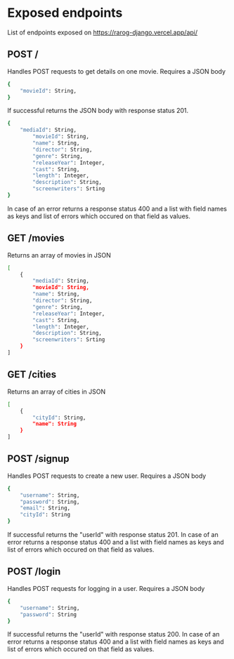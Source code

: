 ﻿# Exposed endpoints
List of endpoints exposed on https://rarog-django.vercel.app/api/



## POST /
Handles POST requests to get details on one movie.
Requires a JSON body
```sh
{
	"movieId": String,	
}
```
If successful returns the JSON body with response status 201.
```sh
{
	"mediaId": String,
		"movieId": String,
		"name": String,
		"director": String,
		"genre": String,
		"releaseYear": Integer,
		"cast": String,
		"length": Integer,
		"description": String,
		"screenwriters": Srting
}
```


In case of an error returns a response status 400 and a list with field names as keys and list of errors which occured on that field as values.



## GET /movies
Returns an array of movies in JSON
```sh
[
	{
		"mediaId": String,
		"movieId": String,
		"name": String,
		"director": String,
		"genre": String,
		"releaseYear": Integer,
		"cast": String,
		"length": Integer,
		"description": String,
		"screenwriters": Srting
	}
]
```

## GET /cities
Returns an array of cities in JSON
```sh
[
	{
		"cityId": String,
		"name": String
	}
]
```

## POST /signup
Handles POST requests to create a new user.
Requires a JSON body
```sh
{
	"username": String,
	"password": String,
	"email": String,
	"cityId": String
}
```
If successful returns the "userId" with response status 201.
In case of an error returns a response status 400 and a list with field names as keys and list of errors which occured on that field as values.

## POST /login
Handles POST requests for logging in a user.
Requires a JSON body
```sh
{
	"username": String,
	"password": String
}
```
If successful returns the "userId" with response status 200.
In case of an error returns a response status 400 and a list with field names as keys and list of errors which occured on that field as values.